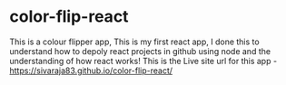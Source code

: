 # color-flip-react
This is a colour flipper app, This is my first react app, I done this to understand how to depoly react projects in github using node and
the understanding of how react works!
This is the Live site url for this app - https://sivaraja83.github.io/color-flip-react/
